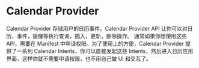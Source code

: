 # Calendar Provider
Calendar Provider 存储用户的日历事件。Calendar Provider API 让你可以对日历，事件，提醒等执行查询，插入，更新，删除操作。
通常如果你想使用这些 API，需要在 Manifest 中申请权限。为了使用上的方便，Calendar Provider 提供了一系列 Calendar Intents，你可以直接发起这些 Intents，然后进入日历应用界面，这样你就不需要申请权限，也不用自己做 UI 和交互了。

